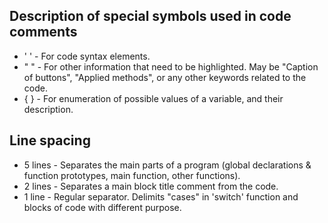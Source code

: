 ## Description of special symbols used in code comments
* ' ' - For code syntax elements.
* " " - For other information that need to be highlighted. May be "Caption of buttons", "Applied methods", or any other keywords related to the code.
* { } - For enumeration of possible values of a variable, and their description.

## Line spacing
* 5 lines - Separates the main parts of a program (global declarations & function prototypes, main function, other functions).
* 2 lines - Separates a main block title comment from the code.
* 1 line - Regular separator. Delimits "cases" in 'switch' function and blocks of code with different purpose.